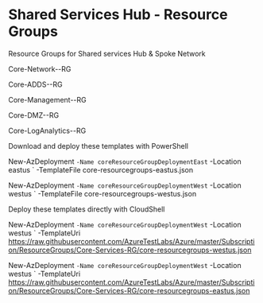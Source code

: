# Shared Services Hub - Resource Groups

Resource Groups for Shared services Hub & Spoke Network

<p>Core-Network-<location>-RG
<p>Core-ADDS-<location>-RG
<p>Core-Management-<location>-RG
<p>Core-DMZ-<location>-RG
<p>Core-LogAnalytics-<location>-RG

Download and deploy these templates with PowerShell

New-AzDeployment `
-Name coreResourceGroupDeploymentEast `
-Location eastus `
-TemplateFile core-resourcegroups-eastus.json

New-AzDeployment `
-Name coreResourceGroupDeploymentWest `
-Location westus `
-TemplateFile core-resourcegroups-westus.json

Deploy these templates directly with CloudShell

New-AzDeployment `
-Name coreResourceGroupDeploymentWest `
-Location westus `
-TemplateUri https://raw.githubusercontent.com/AzureTestLabs/Azure/master/Subscription/ResourceGroups/Core-Services-RG/core-resourcegroups-westus.json


New-AzDeployment `
-Name coreResourceGroupDeploymentWest `
-Location westus `
-TemplateUri https://raw.githubusercontent.com/AzureTestLabs/Azure/master/Subscription/ResourceGroups/Core-Services-RG/core-resourcegroups-eastus.json
